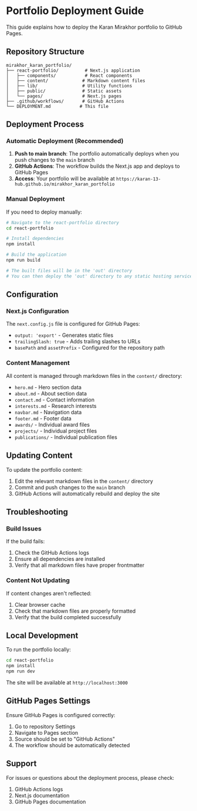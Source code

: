 # Portfolio Deployment Guide

This guide explains how to deploy the Karan Mirakhor portfolio to GitHub Pages.

## Repository Structure

```
mirakhor_karan_portfolio/
├── react-portfolio/          # Next.js application
│   ├── components/           # React components
│   ├── content/             # Markdown content files
│   ├── lib/                 # Utility functions
│   ├── public/              # Static assets
│   └── pages/               # Next.js pages
├── .github/workflows/       # GitHub Actions
└── DEPLOYMENT.md           # This file
```

## Deployment Process

### Automatic Deployment (Recommended)

1. **Push to main branch**: The portfolio automatically deploys when you push changes to the `main` branch
2. **GitHub Actions**: The workflow builds the Next.js app and deploys to GitHub Pages
3. **Access**: Your portfolio will be available at `https://karan-13-hub.github.io/mirakhor_karan_portfolio`

### Manual Deployment

If you need to deploy manually:

```bash
# Navigate to the react-portfolio directory
cd react-portfolio

# Install dependencies
npm install

# Build the application
npm run build

# The built files will be in the 'out' directory
# You can then deploy the 'out' directory to any static hosting service
```

## Configuration

### Next.js Configuration

The `next.config.js` file is configured for GitHub Pages:

- `output: 'export'` - Generates static files
- `trailingSlash: true` - Adds trailing slashes to URLs
- `basePath` and `assetPrefix` - Configured for the repository path

### Content Management

All content is managed through markdown files in the `content/` directory:

- `hero.md` - Hero section data
- `about.md` - About section data
- `contact.md` - Contact information
- `interests.md` - Research interests
- `navbar.md` - Navigation data
- `footer.md` - Footer data
- `awards/` - Individual award files
- `projects/` - Individual project files
- `publications/` - Individual publication files

## Updating Content

To update the portfolio content:

1. Edit the relevant markdown files in the `content/` directory
2. Commit and push changes to the `main` branch
3. GitHub Actions will automatically rebuild and deploy the site

## Troubleshooting

### Build Issues

If the build fails:

1. Check the GitHub Actions logs
2. Ensure all dependencies are installed
3. Verify that all markdown files have proper frontmatter

### Content Not Updating

If content changes aren't reflected:

1. Clear browser cache
2. Check that markdown files are properly formatted
3. Verify that the build completed successfully

## Local Development

To run the portfolio locally:

```bash
cd react-portfolio
npm install
npm run dev
```

The site will be available at `http://localhost:3000`

## GitHub Pages Settings

Ensure GitHub Pages is configured correctly:

1. Go to repository Settings
2. Navigate to Pages section
3. Source should be set to "GitHub Actions"
4. The workflow should be automatically detected

## Support

For issues or questions about the deployment process, please check:

1. GitHub Actions logs
2. Next.js documentation
3. GitHub Pages documentation